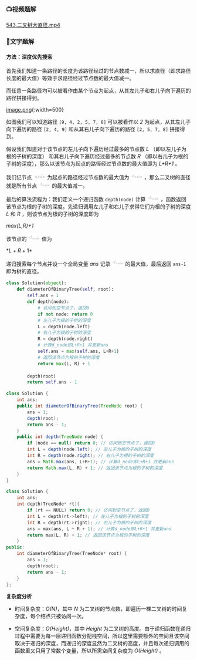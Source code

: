### 📺视频题解  
 [543.二叉树大直径.mp4](4b8a128c-41d0-4605-9dc5-fe5f740cc03b)

### 📖文字题解
#### 方法：深度优先搜索

首先我们知道一条路径的长度为该路径经过的节点数减一，所以求直径（即求路径长度的最大值）等效于求路径经过节点数的最大值减一。

而任意一条路径均可以被看作由某个节点为起点，从其左儿子和右儿子向下遍历的路径拼接得到。

 [image.png](https://pic.leetcode-cn.com/baf2f6ea1ae76ba383eb1753254340f089dac9f03664f93990d6ae54f8560970-image.png){:width=500}



如图我们可以知道路径 `[9, 4, 2, 5, 7, 8]` 可以被看作以 *2* 为起点，从其左儿子向下遍历的路径 `[2, 4, 9]` 和从其右儿子向下遍历的路径 `[2, 5, 7, 8]` 拼接得到。

假设我们知道对于该节点的左儿子向下遍历经过最多的节点数 *L* （即以左儿子为根的子树的深度） 和其右儿子向下遍历经过最多的节点数 *R* （即以右儿子为根的子树的深度），那么以该节点为起点的路径经过节点数的最大值即为 *L+R+1* 。

我们记节点 ![\textit{node} ](./p__textit{node}_.png)  为起点的路径经过节点数的最大值为 ![d_{\textit{node}} ](./p__d_{textit{node}}_.png)  ，那么二叉树的直径就是所有节点 ![d_{\textit{node}} ](./p__d_{textit{node}}_.png)  的最大值减一。

最后的算法流程为：我们定义一个递归函数 `depth(node)` 计算 ![d_{\textit{node}} ](./p__d_{textit{node}}_.png)  ，函数返回该节点为根的子树的深度。先递归调用左儿子和右儿子求得它们为根的子树的深度 *L* 和 *R* ，则该节点为根的子树的深度即为 

*max(L,R)+1*

该节点的 ![d_{\textit{node}} ](./p__d_{textit{node}}_.png)  值为

$*L+R+1*$

递归搜索每个节点并设一个全局变量 *ans* 记录 ![d_\textit{node} ](./p__d_textit{node}_.png)  的最大值，最后返回 `ans-1` 即为树的直径。

```Python [-Python]
class Solution(object):
    def diameterOfBinaryTree(self, root):
        self.ans = 1
        def depth(node):
            # 访问到空节点了，返回0
            if not node: return 0
            # 左儿子为根的子树的深度
            L = depth(node.left)
            # 右儿子为根的子树的深度
            R = depth(node.right)
            # 计算d_node即L+R+1 并更新ans
            self.ans = max(self.ans, L+R+1)
            # 返回该节点为根的子树的深度
            return max(L, R) + 1

        depth(root)
        return self.ans - 1
```

```Java [-Java]
class Solution {
    int ans;
    public int diameterOfBinaryTree(TreeNode root) {
        ans = 1;
        depth(root);
        return ans - 1;
    }
    public int depth(TreeNode node) {
        if (node == null) return 0; // 访问到空节点了，返回0
        int L = depth(node.left); // 左儿子为根的子树的深度
        int R = depth(node.right); // 右儿子为根的子树的深度
        ans = Math.max(ans, L+R+1); // 计算d_node即L+R+1 并更新ans
        return Math.max(L, R) + 1; // 返回该节点为根的子树的深度
    }
}
```
```C++ [-C++]
class Solution {
    int ans;
    int depth(TreeNode* rt){
        if (rt == NULL) return 0; // 访问到空节点了，返回0
        int L = depth(rt->left); // 左儿子为根的子树的深度
        int R = depth(rt->right); // 右儿子为根的子树的深度
        ans = max(ans, L + R + 1); // 计算d_node即L+R+1 并更新ans
        return max(L, R) + 1; // 返回该节点为根的子树的深度
    }
public:
    int diameterOfBinaryTree(TreeNode* root) {
        ans = 1;
        depth(root);
        return ans - 1;
    }
};
```

**复杂度分析**

* 时间复杂度：*O(N)*，其中 *N* 为二叉树的节点数，即遍历一棵二叉树的时间复杂度，每个结点只被访问一次。

* 空间复杂度：*O(Height)*，其中 *Height* 为二叉树的高度。由于递归函数在递归过程中需要为每一层递归函数分配栈空间，所以这里需要额外的空间且该空间取决于递归的深度，而递归的深度显然为二叉树的高度，并且每次递归调用的函数里又只用了常数个变量，所以所需空间复杂度为 *O(Height)* 。